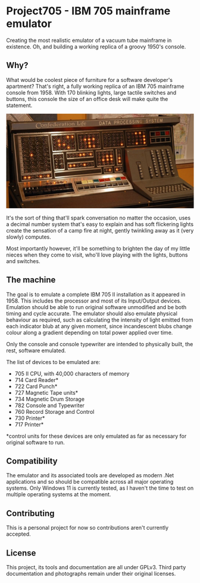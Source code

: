 # Project705 - IBM 705 mainframe emulator

Creating the most realistic emulator of a vacuum tube mainframe in existence. Oh, and building a working replica of a groovy 1950's console.

## Why?

What would be coolest piece of furniture for a software developer's apartment? That's right, a fully working replica of an IBM 705 mainframe console from 1958. With 170 blinking lights, large tactile switches and buttons, this console the size of an office desk will make quite the statement.

![705 console](./Docs/Images/consoleWithLightsNarrow.jpg)

It's the sort of thing that'll spark conversation no matter the occasion, uses a decimal number system that's easy to explain and has soft flickering lights create the sensation of a camp fire at night, gently twinkling away as it (very slowly) computes.

Most importantly however, it'll be something to brighten the day of my little nieces when they come to visit, who'll love playing with the lights, buttons and switches.

## The machine
The goal is to emulate a complete IBM 705 II installation as it appeared in 1958. This includes the processor and most of its Input/Output devices. Emulation should be able to run original software unmodified and be both timing and cycle accurate. The emulator should also emulate physical behaviour as required, such as calculating the intensity of light emitted from each indicator blub at any given moment, since incandescent blubs change colour along a gradient depending on total power applied over time.

Only the console and console typewriter are intended to physically built, the rest, software emulated.

The list of devices to be emulated are:

* 705 II CPU, with 40,000 characters of memory
* 714 Card Reader*
* 722 Card Punch*
* 727 Magnetic Tape units*
* 734 Magnetic Drum Storage
* 782 Console and Typewriter
* 760 Record Storage and Control
* 730 Printer*
* 717 Printer*

*control units for these devices are only emulated as far as necessary for original software to run.

## Compatibility
The emulator and its associated tools are developed as modern .Net applications and so should be compatible across all major operating systems. Only Windows 11 is currently tested, as I haven't the time to test on multiple operating systems at the moment.

## Contributing
This is a personal project for now so contributions aren't currently accepted.

## License
This project, its tools and documentation are all under GPLv3. Third party documentation and photographs remain under their original licenses.